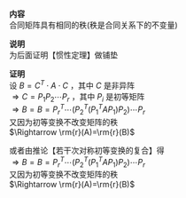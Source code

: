 **内容**  
合同矩阵具有相同的秩(秩是合同关系下的不变量)  
  
**说明**  
为后面证明【惯性定理】做铺垫  
  
**证明**  
设 $B=C^T\cdot A\cdot C$ ，其中 $C$ 是非异阵  
 $\Rightarrow C=P_1P_2\cdots P_r$ ，其中 $P_i$ 是初等矩阵  
 $\Rightarrow B=B= P_r^T\cdots(P_2^T(P_1^TAP_1)P_2)\cdots P_r$  
又因为初等变换不改变矩阵的秩  
 $\Rightarrow \rm{r}(A)=\rm{r}(B)$  
  
或者由推论【若干次对称初等变换的复合】得  
 $\Rightarrow B=B= P_r^T\cdots(P_2^T(P_1^TAP_1)P_2)\cdots P_r$  
又因为初等变换不改变矩阵的秩  
 $\Rightarrow \rm{r}(A)=\rm{r}(B)$  
